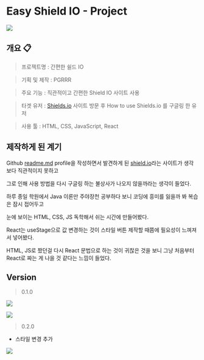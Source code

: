 # Easy Shield IO - Project

![](https://velog.velcdn.com/images/iseon_u/post/c4481d13-866e-44e1-99aa-4ebd9bb6d40d/image.gif)

## 개요 📋

> 프로젝트명 : 간편한 쉴드 IO

> 기획 및 제작 : PGRRR

> 주요 기능 : 직관적이고 간편한 Shield IO 사이트 사용

> 타겟 유저 : [Shields.io](http://Shields.io) 사이트 방문 후 How to use Shields.io 를 구글링 한 유저

> 사용 툴 : HTML, CSS, JavaScript, React
> 

## 제작하게 된 계기

Github [readme.md](http://readme.md/) profile을 작성하면서 발견하게 된 [shield.io](http://shield.io/)라는 사이트가 생각보다 직관적이지 못하고 

그로 인해 사용 방법을 다시 구글링 하는 불상사가 나오지 않을까라는 생각이 들었다.

하루 종일 학원에서 Java 이론만 주야장천 공부하다 보니 코딩에 흥미를 잃을까 봐 복습은 잠시 접어두고

눈에 보이는 HTML, CSS, JS 독학해서 쉬는 시간에 만들어봤다.

React는 useStage으로 값 변경하는 것이 스타일 버튼 제작할 때쯤에 필요성이 느껴져서 넣어봤다.

HTML, JS로 짰던걸 다시 React 문법으로 하는 것이 귀찮은 것을 보니 그냥 처음부터 React로 짜는 게 나을 것 같다는 느낌이 들었다.

## Version

> 0.1.0
> 

![](https://velog.velcdn.com/images/iseon_u/post/9fb9440b-c2f8-4439-8c5e-b197e8752cdb/image.gif)


![](https://velog.velcdn.com/images/iseon_u/post/afec7296-b54f-478f-ba5f-63e816ea1535/image.gif)

> 0.2.0
> 
- 스타일 변경 추가

![](https://velog.velcdn.com/images/iseon_u/post/08f033a4-ab4e-4d2a-934f-1e47dbc99e58/image.gif)
